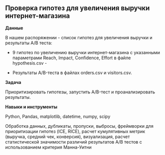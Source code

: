 ## Проверка гипотез для увеличения выручки интернет-магазина

**Данные**

В нашем распоряжении - список гипотез для увеличения выручки и результаты А/В теста:

 - 9 гипотез по увеличению выручки интернет-магазина с указанными параметрами Reach, Impact, Confidence, Effort в файле hypothesis.csv - 
    
 - Результаты A/B-теста в файлах orders.csv и visitors.csv.


**Задача**   

 Приоритизировать гипотезы, запустить A/B-тест и проанализировать результаты.


**Навыки и инструменты**  

Python, Pandas, matplotlib, datetime, numpy, scipy

Обработка данных, дубликаты, пропуски, выбросы, фреймворки для приоритизации гипотез (ICE, RICE), расчет кумулятивных метрик (выручка, средний чек, конверсия), визуализация, расчет статистической значимости различий результатов А/В тестов с использованием критерия Манна-Уитни